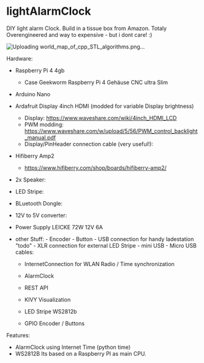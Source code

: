 # lightAlarmClock

DIY light alarm Clock. Build in a tissue box from Amazon. Totaly Overengineered and way to expensive - but i dont care! :)

![Uploading world_map_of_cpp_STL_algorithms.png…]()


Hardware:
 - Raspberry Pi 4 4gb    
    - Case Geekworm Raspberry Pi 4 Gehäuse CNC ultra Slim
    
 - Arduino Nano
 
 - Ardafruit Display 4inch HDMI (modded for variable Display brightness)
    - Display: https://www.waveshare.com/wiki/4inch_HDMI_LCD
    - PWM modding: https://www.waveshare.com/w/upload/5/56/PWM_control_backlight_manual.pdf
    - Display/PinHeader connection cable (very useful!):      
 
 - Hifiberry Amp2
    - https://www.hifiberry.com/shop/boards/hifiberry-amp2/
 
 - 2x Speaker:
 
 - LED Stripe:
 
 - BLuetooth Dongle:
 
 - 12V to 5V converter:
 
 - Power Supply LEICKE 72W 12V 6A
 
 - other Stuff: 
          - Encoder
          - Button
          - USB connection for handy ladestation "todo"
          - XLR connection for external LED Stripe
          - mini USB - Micro USB cables:
      
      
      
      
      - InternetConnection for WLAN Radio / Time synchronization
      - AlarmClock
      - REST API
      - KIVY Visualization
      
      - LED Stripe WS2812b
      - GPIO Encoder / Buttons
      
      
Features: 
  - AlarmClock using Internet Time (python time)
  - WS2812B
Its based on a Raspberry PI as main CPU.
